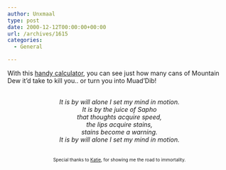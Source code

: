 ```yaml
---
author: Unxmaal
type: post
date: 2000-12-12T00:00:00+00:00
url: /archives/1615
categories:
  - General

---
```

With this [handy calculator][1], you can see just how many cans of Mountain Dew it&#8217;d take to kill you.. or turn you into Muad&#8217;Dib! 

<center>
  <i><br /> It is by will alone I set my mind in motion. <br />It is by the juice of Sapho <br />that thoughts acquire speed, <br />the lips acquire stains,<br /> stains become a warning. <br />It is by will alone I set my mind in motion.</center><br /> </i></p> 
  
  <p>
    <center>
      <font size=1>Special thanks to <a href="http://www.geekish.com/weblog/blogger.html">Katie</a>, for showing me the road to immortality.</font>
    </center>
  </p>

 [1]: http://www.9lupine.com/blogger/dewdeath.html
